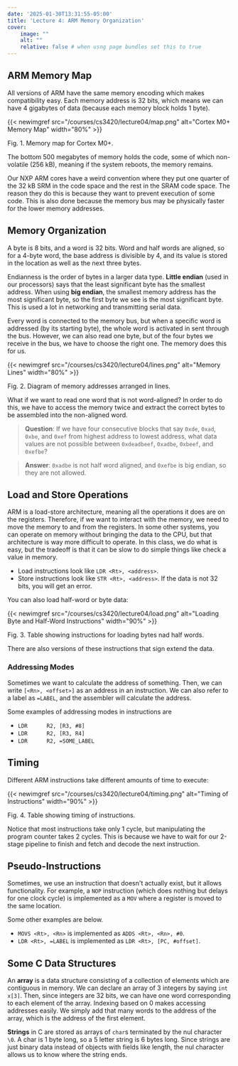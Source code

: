 ```yaml
---
date: '2025-01-30T13:31:55-05:00'
title: 'Lecture 4: ARM Memory Organization'
cover:
    image: ""
    alt: ""
    relative: false # when usng page bundles set this to true
---
```


## ARM Memory Map

All versions of ARM have the same memory encoding which makes compatibility easy. Each memory address is 32 bits, which means we can have 4 gigabytes of data (because each memory block holds 1 byte).

{{< newimgref src="/courses/cs3420/lecture04/map.png" alt="Cortex M0+ Memory Map" width="80%" >}}
<figcaption>Fig. 1. Memory map for Cortex M0+.</figcaption>

The bottom 500 megabytes of memory holds the code, some of which non-volatile (256 kB), meaning if the system reboots, the memory remains.

Our NXP ARM cores have a weird convention where they put one quarter of the 32 kB SRM in the code space and the rest in the SRAM code space. The reason they do this is because they want to prevent execution of some code. This is also done because the memory bus may be physically faster for the lower memory addresses.

## Memory Organization

A byte is 8 bits, and a word is 32 bits. Word and half words are aligned, so for a 4-byte word, the base address is divisible by 4, and its value is stored in the location as well as the next three bytes.

Endianness is the order of bytes in a larger data type. **Little endian** (used in our processors) says that the least significant byte has the smallest address. When using **big endian**, the smallest memory address has the most significant byte, so the first byte we see is the most significant byte. This is used a lot in networking and transmitting serial data.

Every word is connected to the memory bus, but when a specific word is addressed (by its starting byte), the whole word is activated in sent through the bus. However, we can also read one byte, but of the four bytes we receive in the bus, we have to choose the right one. The memory does this for us.

{{< newimgref src="/courses/cs3420/lecture04/lines.png" alt="Memory Lines" width="80%" >}}
<figcaption>Fig. 2. Diagram of memory addresses arranged in lines.</figcaption>

What if we want to read one word that is not word-aligned? In order to do this, we have to access the memory twice and extract the correct bytes to be assembled into the non-aligned word.

> **Question**: If we have four consecutive blocks that say `0xde`, `0xad`, `0xbe`, and `0xef` from highest address to lowest address, what data values are not possible between `0xdeadbeef`, `0xadbe`, `0xbeef`, and `0xefbe`?

> **Answer**: `0xadbe` is not half word aligned, and `0xefbe` is big endian, so they are not allowed.

## Load and Store Operations

ARM is a load-store architecture, meaning all the operations it does are on the registers. Therefore, if we want to interact with the memory, we need to move the memory to and from the registers. In some other systems, you can operate on memory without bringing the data to the CPU, but that architecture is way more difficult to operate. In this class, we do what is easy, but the tradeoff is that it can be slow to do simple things like check a value in memory.

- Load instructions look like `LDR <Rt>, <address>`.
- Store instructions look like `STR <Rt>, <address>`. If the data is not 32 bits, you will get an error.

You can also load half-word or byte data:

{{< newimgref src="/courses/cs3420/lecture04/load.png" alt="Loading Byte and Half-Word Instructions" width="90%" >}}
<figcaption>Fig. 3. Table showing instructions for loading bytes nad half words.</figcaption>

There are also versions of these instructions that sign extend the data.

### Addressing Modes

Sometimes we want to calculate the address of something. Then, we can write `[<Rn>, <offset>]` as an address in an instruction. We can also refer to a label as `=LABEL`, and the assembler will calculate the address.

Some examples of addressing modes in instructions are

- `LDR      R2, [R3, #8]`
- `LDR      R2, [R3, R4]`
- `LDR      R2, =SOME_LABEL`

## Timing

Different ARM instructions take different amounts of time to execute:

{{< newimgref src="/courses/cs3420/lecture04/timing.png" alt="Timing of Instructions" width="90%" >}}
<figcaption>Fig. 4. Table showing timing of instructions.</figcaption>

Notice that most instructions take only 1 cycle, but manipulating the program counter takes 2 cycles. This is because we have to wait for our 2-stage pipeline to finish and fetch and decode the next instruction.

## Pseudo-Instructions

Sometimes, we use an instruction that doesn't actually exist, but it allows functionality. For example, a `NOP` instruction (which does nothing but delays for one clock cycle) is implemented as a `MOV` where a register is moved to the same location.

Some other examples are below.

- `MOVS <Rt>, <Rn>` is implemented as `ADDS <Rt>, <Rn>, #0`.
- `LDR <Rt>, =LABEL` is implemented as `LDR <Rt>, [PC, #offset]`.

## Some C Data Structures

An **array** is a data structure consisting of a collection of elements which are contiguous in memory. We can declare an array of 3 integers by saying `int x[3]`. Then, since integers are 32 bits, we can have one word corresponding to each element of the array. Indexing based on 0 makes accessing addresses easily. We simply add that many words to the address of the array, which is the address of the first element.

**Strings** in C are stored as arrays of `char`s terminated by the nul character `\0`. A char is 1 byte long, so a 5 letter string is 6 bytes long. Since strings are just binary data instead of objects with fields like length, the nul character allows us to know where the string ends.
